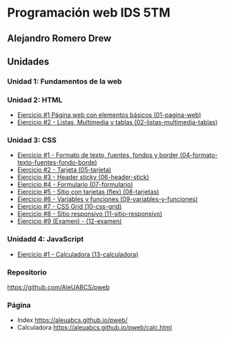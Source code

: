 # Programación web IDS 5TM
## Alejandro Romero Drew

## Unidades

### Unidad 1: Fundamentos de la web

### Unidad 2: HTML
* [Ejercicio #1 Página web con elementos básicos (01-pagina-web)](https://github.com/AleUABCS/pweb/tree/main/01-pagina-web)
* [Ejercicio #2 - Listas, Multimedia y tablas (02-listas-multimedia-tablas)](https://github.com/AleUABCS/pweb/tree/main/02-listas-multimedia-tablas)

### Unidad 3: CSS
* [Ejercicio #1 - Formato de texto, fuentes, fondos y border (04-formato-texto-fuentes-fondo-borde)](https://github.com/AleUABCS/pweb/tree/main/04-formato-texto-fuentes-fondo-borde)
* [Ejercicio #2 - Tarjeta (05-tarjeta)](https://github.com/AleUABCS/pweb/tree/main/05-tarjeta)
* [Ejercicio #3 - Header sticky (06-header-stick)](https://github.com/AleUABCS/pweb/tree/main/06-header-sticky)
* [Ejercicio #4 - Formulario (07-formulario)](https://github.com/AleUABCS/pweb/tree/main/07-formulario)
* [Ejercicio #5 - Sitio con tarjetas (flex) (08-tarjetas)](https://github.com/AleUABCS/pweb/tree/main/08-tarjetas)
* [Ejercicio #6 - Variables y funciones (09-variables-y-funciones)](https://github.com/AleUABCS/pweb/tree/main/09-variables-y-funciones)
* [Ejercicio #7 - CSS Grid (10-css-grid)](https://github.com/AleUABCS/pweb/tree/main/10-css-grid)
* [Ejercicio #8 - Sitio responsivo (11-sitio-responsivo)](https://github.com/AleUABCS/pweb/tree/main/11-sitio-responsivo)
* [Ejercicio #9 (Examen) - (12-examen)](https://github.com/AleUABCS/pweb/tree/main/12-examen)

### Unidadd 4: JavaScript
* [Ejercicio #1 - Calculadora (13-calculadora)](https://github.com/AleUABCS/pweb/tree/main/13-calculadora)

### Repositorio
https://github.com/AleUABCS/pweb

### Página
* Index https://aleuabcs.github.io/pweb/
* Calculadora https://aleuabcs.github.io/pweb/calc.html
